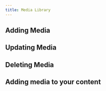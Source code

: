 ```yaml
---
title: Media Library
---
```


## Adding Media

## Updating Media

## Deleting Media

## Adding media to your content